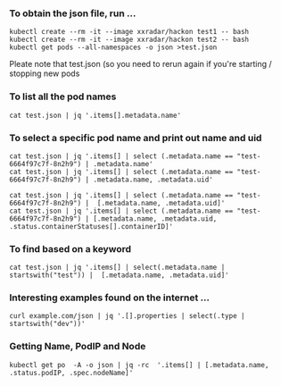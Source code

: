 ### To obtain the json file, run ...
```
kubectl create --rm -it --image xxradar/hackon test1 -- bash
kubectl create --rm -it --image xxradar/hackon test2 -- bash
kubectl get pods --all-namespaces -o json >test.json
```
Pleate note that test.json (so you need to rerun again if you're starting / stopping new pods<br>


### To list all the pod names
```
cat test.json | jq '.items[].metadata.name'
```

### To select a specific pod name and print out name and uid
```
cat test.json | jq '.items[] | select (.metadata.name == "test-6664f97c7f-8n2h9") | .metadata.name'
cat test.json | jq '.items[] | select (.metadata.name == "test-6664f97c7f-8n2h9") | .metadata.name, .metadata.uid'
```
```
cat test.json | jq '.items[] | select (.metadata.name == "test-6664f97c7f-8n2h9") |  [.metadata.name, .metadata.uid]'
cat test.json | jq '.items[] | select (.metadata.name == "test-6664f97c7f-8n2h9") | [.metadata.name, .metadata.uid, .status.containerStatuses[].containerID]'
```
### To find based on a keyword 
```
cat test.json | jq '.items[] | select(.metadata.name | startswith("test")) |  [.metadata.name, .metadata.uid]'
```


### Interesting examples found on the internet ...
```
curl example.com/json | jq '.[].properties | select(.type | startswith("dev"))'
```

### Getting Name, PodIP and Node
```
kubectl get po  -A -o json | jq -rc  '.items[] | [.metadata.name, .status.podIP, .spec.nodeName]'
```

